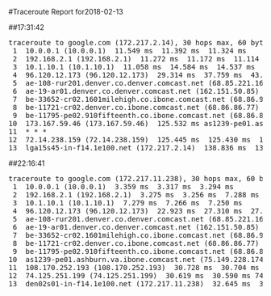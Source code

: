 #Traceroute Report for2018-02-13

##17:31:42

<p><pre><samp>traceroute to google.com (172.217.2.14), 30 hops max, 60 byte packets
 1  10.0.0.1 (10.0.0.1)  11.549 ms  11.392 ms  11.324 ms
 2  192.168.2.1 (192.168.2.1)  11.272 ms  11.172 ms  11.114 ms
 3  10.1.10.1 (10.1.10.1)  11.058 ms  14.584 ms  14.537 ms
 4  96.120.12.173 (96.120.12.173)  29.314 ms  37.759 ms  43.217 ms
 5  ae-108-rur201.denver.co.denver.comcast.net (68.85.221.161)  42.144 ms  51.931 ms  51.867 ms
 6  ae-19-ar01.denver.co.denver.comcast.net (162.151.50.85)  61.903 ms  39.461 ms  39.340 ms
 7  be-33652-cr02.1601milehigh.co.ibone.comcast.net (68.86.92.121)  52.656 ms  52.605 ms  52.554 ms
 8  be-11721-cr02.denver.co.ibone.comcast.net (68.86.86.77)  52.499 ms  56.801 ms  24.734 ms
 9  be-11795-pe02.910fifteenth.co.ibone.comcast.net (68.86.83.6)  24.607 ms  28.980 ms  48.605 ms
10  173.167.59.46 (173.167.59.46)  125.532 ms as1239-pe01.ashburn.va.ibone.comcast.net (75.149.228.174)  125.495 ms 173.167.58.142 (173.167.58.142)  125.487 ms
11  * * *
12  72.14.238.159 (72.14.238.159)  125.445 ms  125.430 ms  125.424 ms
13  lga15s45-in-f14.1e100.net (172.217.2.14)  138.836 ms  138.837 ms  138.822 ms</samp></pre></p>

##22:16:41

<p><pre><samp>traceroute to google.com (172.217.11.238), 30 hops max, 60 byte packets
 1  10.0.0.1 (10.0.0.1)  3.359 ms  3.317 ms  3.294 ms
 2  192.168.2.1 (192.168.2.1)  3.275 ms  3.256 ms  7.288 ms
 3  10.1.10.1 (10.1.10.1)  7.279 ms  7.266 ms  7.250 ms
 4  96.120.12.173 (96.120.12.173)  22.923 ms  27.310 ms  27.301 ms
 5  ae-108-rur201.denver.co.denver.comcast.net (68.85.221.161)  35.467 ms  35.457 ms  39.890 ms
 6  ae-19-ar01.denver.co.denver.comcast.net (162.151.50.85)  35.406 ms  23.862 ms  23.767 ms
 7  be-33652-cr02.1601milehigh.co.ibone.comcast.net (68.86.92.121)  28.675 ms  28.121 ms  28.599 ms
 8  be-11721-cr02.denver.co.ibone.comcast.net (68.86.86.77)  21.500 ms  33.493 ms  33.452 ms
 9  be-11795-pe02.910fifteenth.co.ibone.comcast.net (68.86.83.6)  33.399 ms  24.869 ms  25.272 ms
10  as1239-pe01.ashburn.va.ibone.comcast.net (75.149.228.174)  37.414 ms 173.167.59.46 (173.167.59.46)  30.799 ms  30.766 ms
11  108.170.252.193 (108.170.252.193)  30.728 ms  30.704 ms 108.170.252.209 (108.170.252.209)  30.665 ms
12  74.125.251.199 (74.125.251.199)  30.619 ms  30.590 ms 74.125.251.193 (74.125.251.193)  41.459 ms
13  den02s01-in-f14.1e100.net (172.217.11.238)  32.645 ms  32.599 ms  32.574 ms</samp></pre></p>

